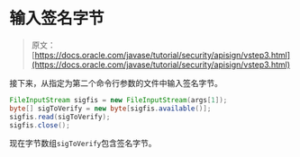 # 输入签名字节

> 原文： [https://docs.oracle.com/javase/tutorial/security/apisign/vstep3.html](https://docs.oracle.com/javase/tutorial/security/apisign/vstep3.html)

接下来，从指定为第二个命令行参数的文件中输入签名字节。

```java
FileInputStream sigfis = new FileInputStream(args[1]);
byte[] sigToVerify = new byte[sigfis.available()]; 
sigfis.read(sigToVerify);
sigfis.close();

```

现在字节数组`sigToVerify`包含签名字节。